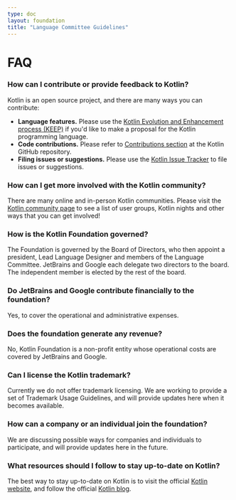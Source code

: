 ```yaml
---
type: doc
layout: foundation
title: "Language Committee Guidelines"
---
```


# FAQ

### How can I contribute or provide feedback to Kotlin?
Kotlin is an open source project, and there are many ways you can contribute:
* **Language features.** Please use the [Kotlin Evolution and Enhancement process (KEEP)](https://github.com/Kotlin/KEEP) if you'd like to make a proposal for the Kotlin programming language. 
* **Code contributions.** Please refer to [Contributions section](https://github.com/jetbrains/kotlin#contributing) at the Kotlin GitHub repository.
* **Filing issues or suggestions.** Please use the [Kotlin Issue Tracker](https://youtrack.jetbrains.com/issues/KT) to file issues or suggestions.

### How can I get more involved with the Kotlin community?
There are many online and in-person Kotlin communities. Please visit the [Kotlin community page](http://kotlinlang.org/community/) to see a list of user groups, Kotlin nights and other ways that you can get involved!

### How is the Kotlin Foundation governed?
The Foundation is governed by the Board of Directors, who then appoint a president, Lead Language Designer and members of the Language Committee. JetBrains and Google each delegate two directors to the board. The independent member is elected by the rest of the board.

### Do JetBrains and Google contribute financially to the foundation?
Yes, to cover the operational and administrative expenses. 

### Does the foundation generate any revenue?
No, Kotlin Foundation is a non-profit entity whose operational costs are covered by JetBrains and Google. 
 
### Can I license the Kotlin trademark? 
Currently we do not offer trademark licensing. We are working to provide a set of Trademark Usage Guidelines, and will provide updates here when it becomes available.

### How can a company or an individual join the foundation?
We are discussing possible ways for companies and individuals to participate, and will provide updates here in the future.

### What resources should I follow to stay up-to-date on Kotlin?
The best way to stay up-to-date on Kotlin is to visit the official [Kotlin website](https://kotlinlang.org), and follow the official [Kotlin blog](https://blog.jetbrains.com/kotlin/). 
